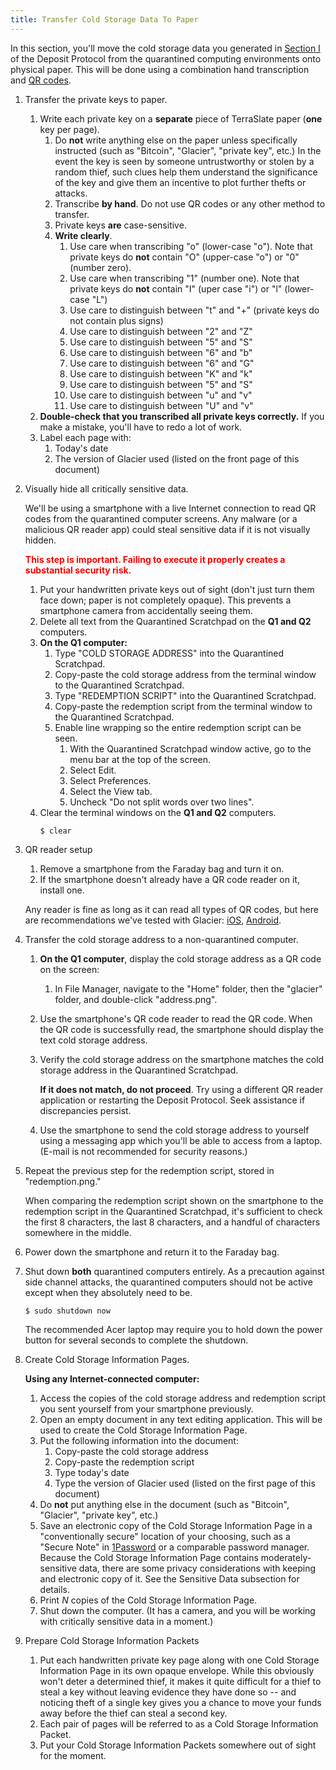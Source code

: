 ```yaml
---
title: Transfer Cold Storage Data To Paper
---
```


In this section, you'll move the cold storage data you generated in [Section I](../../deposit/generate-cold-storage-data/) of the Deposit Protocol from the quarantined computing environments onto physical paper. This will be
done using a combination hand transcription and
[QR codes](https://en.wikipedia.org/wiki/QR_code).

1. Transfer the <span class="danger">private keys</span> to paper.
    1. Write each <span class="danger">private key</span> on a **separate** piece
    of TerraSlate paper (**one** key per page).
        1. Do **not** write anything else on the paper unless specifically
        instructed (such as "Bitcoin", "Glacier", "private key", etc.) In the
        event the key is seen by someone untrustworthy or stolen by a random
        thief, such clues help them understand the significance of the key and
        give them an incentive to plot further thefts or attacks.
        2. Transcribe **by hand**. Do not use QR codes or any other method to transfer.
        3. Private keys **are** case-sensitive.
        4. **Write clearly**.
            1. Use care when transcribing "o" (lower-case "o"). Note that
            private keys do **not** contain "O" (upper-case "o") or "0" (number zero).
            2. Use care when transcribing "1" (number one). Note that private
            keys do **not** contain "I" (uper case "i") or "l" (lower-case "L")
            3. Use care to distinguish between "t" and "+" (private keys do
            not contain plus signs)
            4. Use care to distinguish between "2" and "Z"
            5. Use care to distinguish between "5" and "S"
            6. Use care to distinguish between "6" and "b"
            7. Use care to distinguish between "6" and "G"
            8. Use care to distinguish between "K" and "k"
            9. Use care to distinguish between "5" and "S"
            10. Use care to distinguish between "u" and "v"
            11. Use care to distinguish between "U" and "v"
    2. **Double-check that you transcribed all
    <span class="danger">private keys</span> correctly.** If you make a mistake,
    you'll have to redo a lot of work.
    3. Label each page with:
        1. Today's date
        2. The version of Glacier used (listed on the front page of this document)
2. Visually hide all critically sensitive data.

    We'll be using a smartphone with a live Internet connection to read QR
    codes from the quarantined computer screens. Any malware (or a malicious
    QR reader app) could steal sensitive data if it is not visually hidden.

    **<span style="color: red;">This step is important. Failing to execute it properly creates a substantial
    security risk.</span>**

    1. Put your <span class="danger">handwritten private keys</span> out of
    sight (don't just turn them face down; paper is not completely opaque).
    This prevents a smartphone camera from accidentally seeing them.
    2. Delete all text from the Quarantined Scratchpad on the **Q1 and Q2**
    computers.
    3. **On the Q1 computer:**
        1. Type "COLD STORAGE ADDRESS" into the Quarantined Scratchpad.
        2. Copy-paste the <span class="warning">cold storage address</span>
        from the terminal window to the Quarantined Scratchpad.
        3. Type "REDEMPTION SCRIPT" into the Quarantined Scratchpad.
        4. Copy-paste the <danger class="warning">redemption script</danger>
        from the terminal window to the Quarantined Scratchpad.
        5. Enable line wrapping so the entire <span class="warning">redemption
        script</span> can be seen.
            1. With the Quarantined Scratchpad window active, go to the menu
            bar at the top of the screen.
            2. Select Edit.
            3. Select Preferences.
            4. Select the View tab.
            5. Uncheck "Do not split words over two lines".
    4. Clear the terminal windows on the **Q1 and Q2** computers.
       ```
       $ clear
       ```
3. QR reader setup
    1. Remove a smartphone from the Faraday bag and turn it on.
    2. If the smartphone doesn't already have a QR code reader on it, install one.

    Any reader is fine as long as it can read all types of QR codes, but
    here are recommendations we've tested with Glacier:
    [iOS](https://itunes.apple.com/us/app/qr-reader-for-iphone/id368494609?mt=8),
    [Android](https://play.google.com/store/apps/details?id=com.application_4u.qrcode.barcode.scanner.reader.flashlight&hl=en).

4. Transfer the <span class="warning">cold storage address</span> to a
non-quarantined computer.
    1. **On the Q1 computer**, display the
    <span class="warning">cold storage address</span> as a
    <span class="warning">QR code</span> on the screen:
        1. In File Manager, navigate to the "Home" folder, then the "glacier"
        folder, and double-click "address.png".
    2. Use the smartphone's QR code reader to read the <span class="warning">QR
    code</span>. When the <span class="warning">QR code</span> is
    successfully read, the smartphone should display the text
    <span class="warning">cold storage address</span>.
    3. Verify the <span class="warning">cold storage</span> address on the
    smartphone matches the <span class="warning">cold storage address</span> in the Quarantined Scratchpad.

        **If it does not match, do not proceed**. Try using a different QR reader application or restarting the Deposit Protocol. Seek assistance if discrepancies persist.

    4. Use the smartphone to send the
    <span class="warning">cold storage address</span> to yourself using a
    messaging app which you'll be able to access from a laptop.
    (E-mail is not recommended for security reasons.)

5. Repeat the previous step for the
<span class="warning">redemption script</span>, stored in "redemption.png."

    When comparing the <span class="warning">redemption script</span> shown on the smartphone to the
    <span class="warning">redemption script</span> in the Quarantined Scratchpad, it's sufficient to check
    the first 8 characters, the last 8 characters, and a handful of characters
    somewhere in the middle.

6. Power down the smartphone and return it to the Faraday bag.
7. Shut down **both** quarantined computers entirely. As a precaution against
side channel attacks, the quarantined computers should not be active except
when they absolutely need to be.
    ```
    $ sudo shutdown now
    ```
    The recommended Acer laptop may require you to hold down the power button for
    several seconds to complete the shutdown.
8. Create <span class="warning">Cold Storage Information Pages</span>.

   **Using any Internet-connected computer:**
    1. Access the copies of the <span class="warning">cold storage address</span>
    and <span class="warning">redemption script</span> you sent yourself from
    your smartphone previously.
    2. Open an empty document in any text editing application. This will be used
    to create the <span class="warning">Cold Storage Information Page</span>.
    3. Put the following information into the document:
        1. Copy-paste the <span class="warning">cold storage address</span>
        2. Copy-paste the <span class="warning">redemption script</span>
        3. Type today's date
        4. Type the version of Glacier used (listed on the first page of this document)
    4. Do **not** put anything else in the document (such as "Bitcoin",
        "Glacier", "private key", etc.)
    5. Save an electronic copy of the <span class="warning">Cold Storage
        Information Page</span> in a "conventionally secure" location of your choosing,
        such as a "Secure Note" in [1Password](https://1password.com/) or a comparable password
        manager. Because the Cold Storage Information Page contains
        moderately-sensitive data, there are some privacy considerations with keeping and
        electronic copy of it. See the Sensitive Data subsection for details.
    6. Print *N* copies of the
        <span class="warning">Cold Storage Information Page</span>.
    7. Shut down the computer. (It has a camera, and you will be working with
        critically sensitive data in a moment.)
9. Prepare <span class="danger">Cold Storage Information Packets</span>
    1. Put each <span class="danger">handwritten private key page</span> along
    with one Cold <span class="warning">Storage Information Page</span> in its own
    opaque envelope. While this obviously won't deter a determined
    thief, it makes it quite difficult for a thief to steal a key without leaving
    evidence they have done so -- and noticing theft of a single key gives you a
    chance to move your funds away before the thief can steal a second key.
    2. Each pair of pages will be referred to as a
    <span class="danger">Cold Storage Information Packet</span>.
    3. Put your <span class="danger">Cold Storage Information Packets</span>
    somewhere out of sight for the moment.
